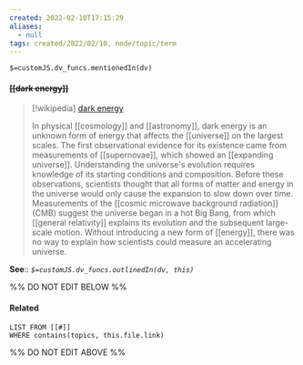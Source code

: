 ```yaml
---
created: 2022-02-10T17:15:29 
aliases:
  - null
tags: created/2022/02/10, node/topic/term
---
```

`$=customJS.dv_funcs.mentionedIn(dv)`

#### <s class="topic-title">[[dark energy]]</s>

> [!wikipedia] [dark energy](https://en.wikipedia.org/wiki/Dark%20energy)
> 
> In physical [[cosmology]] and [[astronomy]], dark energy is an unknown form of energy that affects the [[universe]] on the largest scales. The first observational evidence for its existence came from measurements of [[supernovae]], which showed an [[expanding universe]]. Understanding the universe's evolution requires knowledge of its starting conditions and composition. Before these observations, scientists thought that all forms of matter and energy in the universe would only cause the expansion to slow down over time. Measurements of the [[cosmic microwave background radiation]] (CMB) suggest the universe began in a hot Big Bang, from which [[general relativity]] explains its evolution and the subsequent large-scale motion. Without introducing a new form of [[energy]], there was no way to explain how scientists could measure an accelerating universe.

**See**::
*`$=customJS.dv_funcs.outlinedIn(dv, this)`*

%% DO NOT EDIT BELOW %%

#### Related 

```dataview
LIST FROM [[#]]
WHERE contains(topics, this.file.link)
```
%% DO NOT EDIT ABOVE %%
